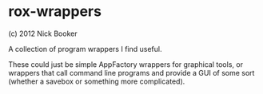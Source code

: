 # rox-wrappers

(c) 2012 Nick Booker

A collection of program wrappers I find useful.

These could just be simple AppFactory wrappers for graphical tools, or
wrappers that call command line programs and provide a GUI of some sort
(whether a savebox or something more complicated).
